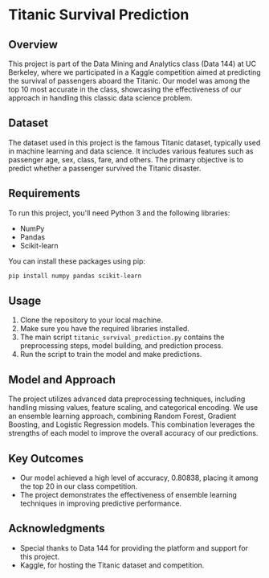 # Titanic Survival Prediction

## Overview

This project is part of the Data Mining and Analytics class (Data 144) at UC Berkeley, where we participated in a Kaggle competition aimed at predicting the survival of passengers aboard the Titanic. Our model was among the top 10 most accurate in the class, showcasing the effectiveness of our approach in handling this classic data science problem.

## Dataset

The dataset used in this project is the famous Titanic dataset, typically used in machine learning and data science. It includes various features such as passenger age, sex, class, fare, and others. The primary objective is to predict whether a passenger survived the Titanic disaster.

## Requirements

To run this project, you'll need Python 3 and the following libraries:
- NumPy
- Pandas
- Scikit-learn

You can install these packages using pip:

```bash
pip install numpy pandas scikit-learn
```

## Usage

1. Clone the repository to your local machine.
2. Make sure you have the required libraries installed.
3. The main script `titanic_survival_prediction.py` contains the preprocessing steps, model building, and prediction process.
4. Run the script to train the model and make predictions.

## Model and Approach

The project utilizes advanced data preprocessing techniques, including handling missing values, feature scaling, and categorical encoding. We use an ensemble learning approach, combining Random Forest, Gradient Boosting, and Logistic Regression models. This combination leverages the strengths of each model to improve the overall accuracy of our predictions.

## Key Outcomes

- Our model achieved a high level of accuracy, 0.80838, placing it among the top 20 in our class competition.
- The project demonstrates the effectiveness of ensemble learning techniques in improving predictive performance.

## Acknowledgments

- Special thanks to Data 144 for providing the platform and support for this project.
- Kaggle, for hosting the Titanic dataset and competition.
